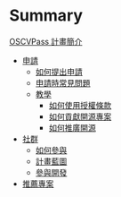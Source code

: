 # Summary

[OSCVPass 計畫簡介](README.md)

- [申請](apply-for.md)
  - [如何提出申請](apply-for-oscvpass.md)
  - [申請時常見問題](apply-for-qa.md)
  - [教學]()
    - [如何使用授權條款]()
    - [如何貢獻開源專案]()
    - [如何推廣開源]()
- [社群](community.md)
  - [如何參與](community-contribute.md)
  - [計畫藍圖](roadmap.md)
  - [參與開發](development.md)
- [推薦專案]()